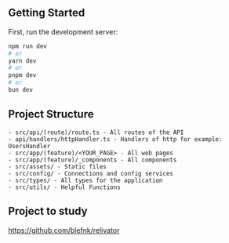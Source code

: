 ## Getting Started

First, run the development server:

```bash
npm run dev
# or
yarn dev
# or
pnpm dev
# or
bun dev
```

## Project Structure

```
- src/api/(route)/route.ts - All routes of the API
- api/handlers/httpHandler.ts - Handlers of http for example: UsersHandler
- src/app/(feature)/<YOUR_PAGE> - All web pages
- src/app/(feature)/_components - All components
- src/assets/ - Static files
- src/config/ - Connections and config services
- src/types/ - All types for the application
- src/utils/ - Helpful Functions
```

## Project to study

https://github.com/blefnk/relivator
